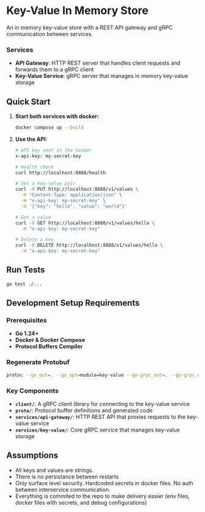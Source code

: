 # Key-Value In Memory Store 

An in memory key-value store with a REST API gateway and gRPC communication between services.

### Services

- **API Gateway**: HTTP REST server that handles client requests and forwards them to a gRPC client
- **Key-Value Service**: gRPC server that manages in memory key-value storage

## Quick Start

1. **Start both services with docker:**
   ```bash
   docker compose up --build
   ```

2. **Use the API:**
   ```bash
   # API key sent in the header
   x-api-key: my-secret-key
   
   # Health check
   curl http://localhost:8888/health

   # Set a key-value pair
   curl -X PUT http://localhost:8888/v1/values \
     -H "Content-Type: application/json" \
     -H "x-api-key: my-secret-key" \
     -d '{"key": "hello", "value": "world"}'

   # Get a value
   curl -X GET http://localhost:8888/v1/values/hello \
     -H "x-api-key: my-secret-key"

   # Delete a key
   curl -X DELETE http://localhost:8888/v1/values/hello \
     -H "x-api-key: my-secret-key"
   ```

## Run Tests
  ```bash
  go test ./...
  ```

## Development Setup Requirements

### Prerequisites

- **Go 1.24+**
- **Docker & Docker Compose**
- **Protocol Buffers Compiler** 

### Regenerate Protobuf
```bash
protoc --go_out=. --go_opt=module=key-value --go-grpc_out=. --go-grpc_opt=module=key-value proto/keyvalue.proto
```

### Key Components

- **`client/`**: A gRPC client library for connecting to the key-value service
- **`proto/`**: Protocol buffer definitions and generated code
- **`services/api-gateway/`**: HTTP REST API that proxies requests to the key-value service
- **`services/key-value/`**: Core gRPC service that manages key-value storage

## Assumptions
- All keys and values are strings.
- There is no persistance between restarts
- Only surface level security. Hardcoded secrets in docker files. No auth between interservice communication.
- Everything is commited to the repo to make delivery easier (env files, docker files with secrets, and debug configurations)
